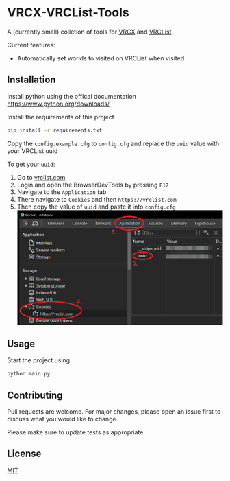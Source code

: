# VRCX-VRCList-Tools

A (currently small) colletion of tools for [VRCX](https://github.com/vrcx-team/VRCX) and [VRCList](https://vrclist.com).

Current features:
  - Automatically set worlds to visited on VRCList when visited


## Installation

Install python using the offical documentation https://www.python.org/downloads/

Install the requirements of this project 

```bash
pip install -r requirements.txt
```

Copy the `config.example.cfg` to `config.cfg` and replace the `uuid` value with your VRCList uuid

To get your `uuid`:
1. Go to [vrclist.com](https://vrclist.com)
2. Login and open the BrowserDevTools by pressing `F12`
3. Navigate to the `Application` tab
4. There  navigate to `Cookies` and then `https://vrclist.com`
5. Then copy the value of `uuid` and paste it into `config.cfg`
![Get The VRCList uuid](./images/vrclist_get_uuid.png)


## Usage

Start the project using 

```bash
python main.py
```


## Contributing

Pull requests are welcome. For major changes, please open an issue first
to discuss what you would like to change.

Please make sure to update tests as appropriate.


## License

[MIT](https://choosealicense.com/licenses/mit/)